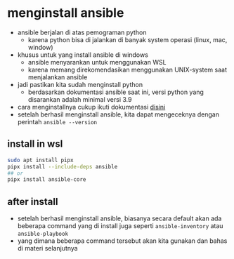 # menginstall ansible
- ansible berjalan di atas pemograman python
  - karena python bisa di jalankan di banyak system operasi (linux, mac, window)
- khusus untuk yang install ansible di windows
  - ansible menyarankan untuk menggunakan WSL
  - karena memang direkomendasikan menggunakan UNIX-system saat menjalankan ansible
- jadi pastikan kita sudah menginstall python
  - berdasarkan dokumentasi ansible saat ini, versi python yang disarankan adalah minimal versi 3.9
- cara menginstallnya cukup ikuti dokumentasi [disini](https://docs.ansible.com/ansible/latest/installation_guide/intro_installation.html#installing-and-upgrading-ansible)
- setelah berhasil menginstall ansible, kita dapat mengeceknya dengan perintah ```ansible --version```

## install in wsl
```bash
sudo apt install pipx
pipx install --include-deps ansible
## or
pipx install ansible-core
```

## after install
- setelah berhasil menginstall ansible, biasanya secara default akan ada beberapa command yang di install juga seperti 
  ```ansible-inventory``` atau ```ansible-playbook``` 
- yang dimana beberapa command tersebut akan kita gunakan dan bahas di materi selanjutnya
